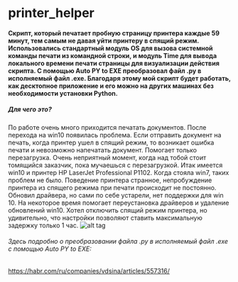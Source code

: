 # printer_helper

#### Скрипт, который печатает пробную страницу принтера каждые 59 минут, тем самым не давая уйти принтеру в спящий режим. Использовались стандартный модуль OS для вызова системной команды печати из командной строки, и модуль Time для вывода локального времени печати страницы для визуализации действия скрипта. С помощью Auto PY to EXE преобразовал файл .py в исполняемый файл .exe. Благодаря этому мой скрипт будет работать, как десктопное приложение и его можно на других машинах без необходимости установки Python. 


##### Для чего это?
По работе очень много приходится печатать документов. После перехода на win10 появилась проблема. Если отправить документ на печать, когда принтер ушел в спящий режим, то возникает ошибка печати и невозможно напечатать документ. Помогает только перезагрузка. Очень неприятный момент, когда над тобой стоит томящийся заказчик, пока мучаешься с перезагрузкой.
Итак имеется win10 и принтер HP LaserJet Professional P1102. Когда стояла win7, таких проблем не было. Поведение принтера странное, непробуждение принтера из спящего режима при печати происходит не постоянно. 
Обновил драйвера, но сами по себе устарели, нет поддержки для win 10. На некоторое время помогает переустановка драйверов и удаление обновлений win10. Хотел отключить спящий режим принтера, но удивительно, что настройки позволяют ставить максимальную задержку только 1 час.
 ![alt tag](http://url/to/img.png)

###### Здесь подробно о преобразовании файла .py в исполняемый файл .exe с помощью Auto PY to EXE:

https://habr.com/ru/companies/vdsina/articles/557316/


